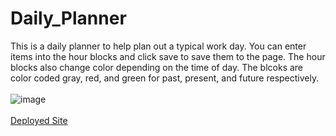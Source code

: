 # Daily_Planner
This is a daily planner to help plan out a typical work day. You can enter items into the hour blocks and click save to save them to the page. The hour blocks also change color depending on the time of day. The blcoks are color coded gray, red, and green for past, present, and future respectively.
<br><br>
![image](https://github.com/jshiffert/Daily_Planner/assets/130510457/8fa0202c-1c98-492f-8a1b-bca8ce41c3b4)
<br><br>
<a href="https://jshiffert.github.io/Daily_Planner/" target="_blank" rel="noopener noreferrer">Deployed Site</a>
